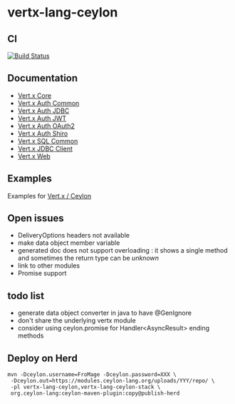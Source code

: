 vertx-lang-ceylon
========

## CI

  [![Build Status](https://vertx.ci.cloudbees.com/buildStatus/icon?job=vert.x3-lang-ceylon)](https://vertx.ci.cloudbees.com/view/vert.x-3/job/vert.x3-lang-ceylon/)

## Documentation

- [Vert.x Core](https://vertx.ci.cloudbees.com/view/vert.x-3/job/vert.x3-stack/ws/stack-docs/target/html/vertx-core/ceylon/index.html)
- [Vert.x Auth Common](https://vertx.ci.cloudbees.com/view/vert.x-3/job/vert.x3-stack/ws/stack-docs/target/html/vertx-auth-common/ceylon/index.html)
- [Vert.x Auth JDBC](https://vertx.ci.cloudbees.com/view/vert.x-3/job/vert.x3-stack/ws/stack-docs/target/html/vertx-auth-jdbc/ceylon/index.html)
- [Vert.x Auth JWT](https://vertx.ci.cloudbees.com/view/vert.x-3/job/vert.x3-stack/ws/stack-docs/target/html/vertx-auth-jwt/ceylon/index.html)
- [Vert.x Auth OAuth2](https://vertx.ci.cloudbees.com/view/vert.x-3/job/vert.x3-stack/ws/stack-docs/target/html/vertx-auth-oauth2/ceylon/index.html)
- [Vert.x Auth Shiro](https://vertx.ci.cloudbees.com/view/vert.x-3/job/vert.x3-stack/ws/stack-docs/target/html/vertx-auth-shiro/ceylon/index.html)
- [Vert.x SQL Common](https://vertx.ci.cloudbees.com/view/vert.x-3/job/vert.x3-stack/ws/stack-docs/target/html/vertx-sql-common/ceylon/index.html)
- [Vert.x JDBC Client](https://vertx.ci.cloudbees.com/view/vert.x-3/job/vert.x3-stack/ws/stack-docs/target/html/vertx-jdbc-client/ceylon/index.html)
- [Vert.x Web](https://vertx.ci.cloudbees.com/view/vert.x-3/job/vert.x3-stack/ws/stack-docs/target/html/vertx-web/ceylon/index.html)

## Examples

Examples for [Vert.x / Ceylon](https://github.com/vert-x3/vertx-examples/blob/master/ceylon/README.adoc)

## Open issues

- DeliveryOptions headers not available
- make data object member variable
- generated doc does not support overloading : it shows a single method and sometimes the return type can be _unknown_
- link to other modules
- Promise support

## todo list

- generate data object converter in java to have @GenIgnore
- don't share the underlying vertx module
- consider using ceylon.promise for Handler<AsyncResult<T>> ending methods

## Deploy on Herd

    mvn -Dceylon.username=FroMage -Dceylon.password=XXX \
     -Dceylon.out=https://modules.ceylon-lang.org/uploads/YYY/repo/ \
     -pl vertx-lang-ceylon,vertx-lang-ceylon-stack \
     org.ceylon-lang:ceylon-maven-plugin:copy@publish-herd
